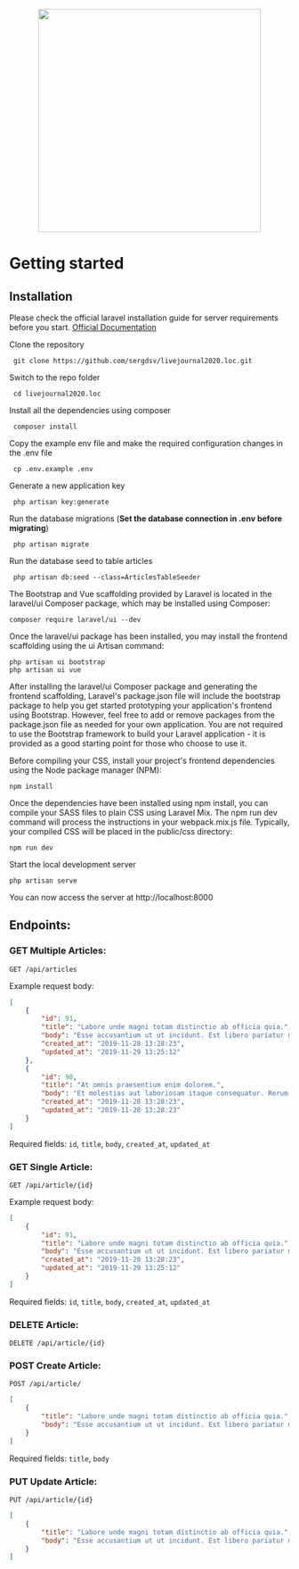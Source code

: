 <p align="center"><img src="https://res.cloudinary.com/dtfbvvkyp/image/upload/v1566331377/laravel-logolockup-cmyk-red.svg" width="400"></p>
 
 # Getting started
 
 ## Installation
 
 Please check the official laravel installation guide for server requirements before you start. [Official Documentation](https://laravel.com/docs/5.4/installation#installation)
 
 
 Clone the repository
 
     git clone https://github.com/sergdsv/livejournal2020.loc.git
 
 Switch to the repo folder
 
     cd livejournal2020.loc
 
 Install all the dependencies using composer
 
     composer install
 
 Copy the example env file and make the required configuration changes in the .env file
 
     cp .env.example .env
 
 Generate a new application key
 
     php artisan key:generate
     
 Run the database migrations (**Set the database connection in .env before migrating**)
 
     php artisan migrate
     
 Run the database seed to table articles
     
     php artisan db:seed --class=ArticlesTableSeeder
 
 The Bootstrap and Vue scaffolding provided by Laravel is located in the laravel/ui Composer package, which may be installed using Composer:
 
    composer require laravel/ui --dev
    
 Once the laravel/ui package has been installed, you may install the frontend scaffolding using the ui Artisan command:
 
    php artisan ui bootstrap
    php artisan ui vue

After installing the laravel/ui Composer package and generating the frontend scaffolding, Laravel's package.json file will include the bootstrap package to help you get started prototyping your application's frontend using Bootstrap. However, feel free to add or remove packages from the package.json file as needed for your own application. You are not required to use the Bootstrap framework to build your Laravel application - it is provided as a good starting point for those who choose to use it.

Before compiling your CSS, install your project's frontend dependencies using the Node package manager (NPM):

    npm install
    
Once the dependencies have been installed using npm install, you can compile your SASS files to plain CSS using Laravel Mix. The npm run dev command will process the instructions in your webpack.mix.js file. Typically, your compiled CSS will be placed in the public/css directory:

    npm run dev
 
Start the local development server
    
    php artisan serve
 
 You can now access the server at http://localhost:8000

## Endpoints:

### GET Multiple Articles:

`GET /api/articles`

Example request body:
```JSON
[
    {
        "id": 91,
        "title": "Labore unde magni totam distinctio ab officia quia.",
        "body": "Esse accusantium ut ut incidunt. Est libero pariatur magnam qui omnis voluptate aspernatur. Laborum eos mollitia magni natus et. Exercitationem dolorem corrupti voluptas exercitationem aut magni quisquam.",
        "created_at": "2019-11-28 13:28:23",
        "updated_at": "2019-11-29 13:25:12"
    },
    {
        "id": 90,
        "title": "At omnis praesentium enim dolorem.",
        "body": "Et molestias aut laboriosam itaque consequatur. Rerum quaerat ut autem commodi.",
        "created_at": "2019-11-28 13:28:23",
        "updated_at": "2019-11-28 13:28:23"
    }
]
```
Required fields: `id`, `title`, `body`, `created_at`, `updated_at`

### GET Single Article:

`GET /api/article/{id}`

Example request body:
```JSON
[
    {
        "id": 91,
        "title": "Labore unde magni totam distinctio ab officia quia.",
        "body": "Esse accusantium ut ut incidunt. Est libero pariatur magnam qui omnis voluptate aspernatur. Laborum eos mollitia magni natus et. Exercitationem dolorem corrupti voluptas exercitationem aut magni quisquam.",
        "created_at": "2019-11-28 13:28:23",
        "updated_at": "2019-11-29 13:25:12"
    }
]
```
Required fields: `id`, `title`, `body`, `created_at`, `updated_at`

### DELETE Article:

`DELETE /api/article/{id}`

### POST Create Article:

`POST /api/article/`
```JSON
[
    {
        "title": "Labore unde magni totam distinctio ab officia quia.",
        "body": "Esse accusantium ut ut incidunt. Est libero pariatur magnam qui omnis voluptate aspernatur. Laborum eos mollitia magni natus et. Exercitationem dolorem corrupti voluptas exercitationem aut magni quisquam.",
    }
]
```
Required fields: `title`, `body`

### PUT Update Article:

`PUT /api/article/{id}`
```JSON
[
    {
        "title": "Labore unde magni totam distinctio ab officia quia.",
        "body": "Esse accusantium ut ut incidunt. Est libero pariatur magnam qui omnis voluptate aspernatur. Laborum eos mollitia magni natus et. Exercitationem dolorem corrupti voluptas exercitationem aut magni quisquam.",
    }
]
```



